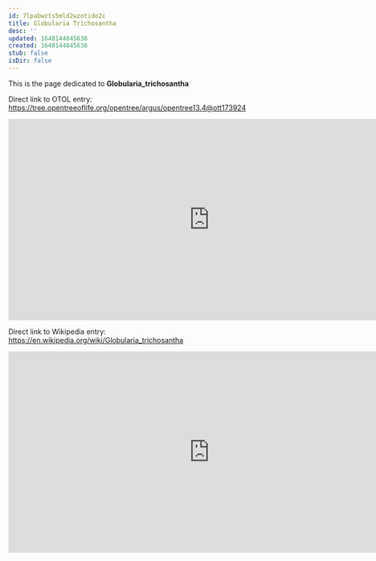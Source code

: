 ```yaml
---
id: 7lpabwzts5mld2wzotido2c
title: Globularia Trichosantha
desc: ''
updated: 1648144045638
created: 1648144045638
stub: false
isDir: false
---
```

This is the page dedicated to **Globularia_trichosantha**


Direct link to OTOL entry: https://tree.opentreeoflife.org/opentree/argus/opentree13.4@ott173924



<html>
    <body>
    <iframe src="https://tree.opentreeoflife.org/opentree/argus/opentree13.4@ott173924"
    width="800" height="400" frameborder="0" allowfullscreen> </iframe>
    </body>
</html>
    


Direct link to Wikipedia entry: https://en.wikipedia.org/wiki/Globularia_trichosantha



<html>
    <body>
    <iframe src="https://en.wikipedia.org/wiki/Globularia_trichosantha"
    width="800" height="400" frameborder="0" allowfullscreen> </iframe>
    </body>
</html>
    
